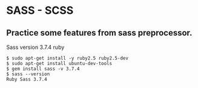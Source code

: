 # SASS - SCSS

## Practice some features from sass preprocessor.

Sass version 3.7.4 ruby

```
$ sudo apt-get install -y ruby2.5 ruby2.5-dev
$ sudo apt-get install ubuntu-dev-tools
$ gem install sass -v 3.7.4
$ sass --version
Ruby Sass 3.7.4
```
